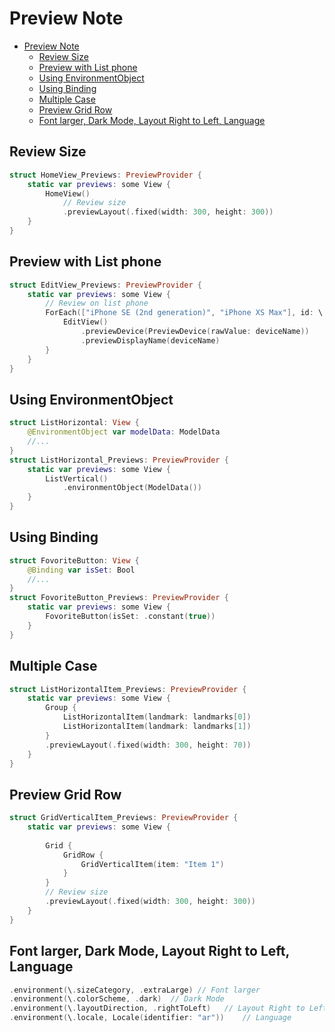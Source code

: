 # Preview Note

- [Preview Note](#preview-note)
  - [Review Size](#review-size)
  - [Preview with List phone](#preview-with-list-phone)
  - [Using EnvironmentObject](#using-environmentobject)
  - [Using Binding](#using-binding)
  - [Multiple Case](#multiple-case)
  - [Preview Grid Row](#preview-grid-row)
  - [Font larger, Dark Mode, Layout Right to Left, Language](#font-larger-dark-mode-layout-right-to-left-language)


## Review Size

```swift
struct HomeView_Previews: PreviewProvider {
    static var previews: some View {
        HomeView()
            // Review size
            .previewLayout(.fixed(width: 300, height: 300)) 
    }
}
```

## Preview with List phone

```swift
struct EditView_Previews: PreviewProvider {
    static var previews: some View {
        // Review on list phone
        ForEach(["iPhone SE (2nd generation)", "iPhone XS Max"], id: \.self) { deviceName in
            EditView()
                .previewDevice(PreviewDevice(rawValue: deviceName))
                .previewDisplayName(deviceName)
        }
    }
}
```

## Using EnvironmentObject

```swift
struct ListHorizontal: View {
    @EnvironmentObject var modelData: ModelData
    //...
}
struct ListHorizontal_Previews: PreviewProvider {
    static var previews: some View {
        ListVertical()
            .environmentObject(ModelData())
    }
}
```

## Using Binding

```swift
struct FovoriteButton: View {
    @Binding var isSet: Bool
    //...
}
struct FovoriteButton_Previews: PreviewProvider {
    static var previews: some View {
        FovoriteButton(isSet: .constant(true))
    }
}
```

## Multiple Case

```swift
struct ListHorizontalItem_Previews: PreviewProvider {
    static var previews: some View {
        Group {
            ListHorizontalItem(landmark: landmarks[0])
            ListHorizontalItem(landmark: landmarks[1])
        }
        .previewLayout(.fixed(width: 300, height: 70))
    }
}
```

## Preview Grid Row

```swift
struct GridVerticalItem_Previews: PreviewProvider {
    static var previews: some View {
        
        Grid {
            GridRow {
                GridVerticalItem(item: "Item 1")
            }
        }
        // Review size
        .previewLayout(.fixed(width: 300, height: 300))
    }
}
```

## Font larger, Dark Mode, Layout Right to Left, Language

```swift
.environment(\.sizeCategory, .extraLarge) // Font larger
.environment(\.colorScheme, .dark)  // Dark Mode
.environment(\.layoutDirection, .rightToLeft)   // Layout Right to Left
.environment(\.locale, Locale(identifier: "ar"))    // Language
```